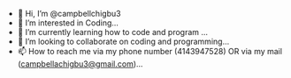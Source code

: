 - 👋 Hi, I’m @campbellchigbu3
- 👀 I’m interested in Coding...
- 🌱 I’m currently learning how to code and program  ...
- 💞️ I’m looking to collaborate on coding and programming...
- 📫 How to reach me via my phone number (4143947528) OR via my mail (campbellachigbu3@gmail.com)...

<!---
campbellchigbu3/campbellchigbu3 is a ✨ special ✨ repository because its `README.md` (this file) appears on your GitHub profile.
You can click the Preview link to take a look at your changes.
--->
